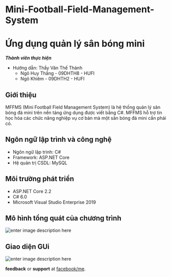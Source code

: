 # Mini-Football-Field-Management-System 
# Ứng dụng quản lý sân bóng mini

***Thành viên thực hiện*** 

- Hướng dẫn: Thầy Văn Thế Thành 
    + Ngô Huy Thắng - 09DHTH8 - HUFI
    + Ngô Khiêm - 09DHTH2 - HUFI

## Giới thiệu
MFFMS (Mini Football Field Management System) là hệ thống quản lý sân bóng đá mini trên nền tảng ứng dụng
được viết bằng C#. 
MFFMS hỗ trợ tin học hóa các chức năng nghiệp vụ cơ bản mà một sân bóng đá mini cần phải có.
## Ngôn ngữ lập trình và công nghệ
- Ngôn ngữ lập trình: C#
- Framework: ASP.NET Core
- Hệ quản trị CSDL: MySQL
## Môi trường phát triển
- ASP.NET Core 2.2
- C# 6.0
- Microsoft Visual Studio Enterprise 2019
## Mô hình tổng quát của chương trình 
![enter image description here](https://user-images.githubusercontent.com/75923948/109263199-7109ce80-7835-11eb-8342-5ca6762f62ca.png)
## Giao diện GUi
![enter image description here](https://user-images.githubusercontent.com/75923948/109263199-7109ce80-7835-11eb-8342-5ca6762f62ca.png)





**feedback** or **support** at [facebook/me](https://www.facebook.com/profile.php?id=100039855851785).
